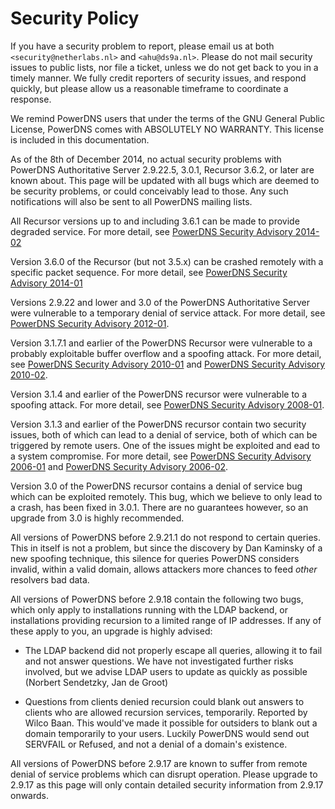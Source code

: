 # Security Policy

If you have a security problem to report, please email us at both `<security@netherlabs.nl>` and `<ahu@ds9a.nl>`. Please do not mail security issues to public lists, nor file a ticket, unless we do not get back to you in a timely manner. We fully credit reporters of security issues, and respond quickly, but please allow us a reasonable timeframe to coordinate a response.

We remind PowerDNS users that under the terms of the GNU General Public License, PowerDNS comes with ABSOLUTELY NO WARRANTY. This license is included in this documentation.

As of the 8th of December 2014, no actual security problems with PowerDNS Authoritative Server 2.9.22.5, 3.0.1, Recursor 3.6.2, or later are known about. This page will be updated with all bugs which are deemed to be security problems, or could conceivably lead to those. Any such notifications will also be sent to all PowerDNS mailing lists.

All Recursor versions up to and including 3.6.1 can be made to provide degraded service. For more detail, see [PowerDNS Security Advisory 2014-02](powerdns-advisory-2014-02.md)

Version 3.6.0 of the Recursor (but not 3.5.x) can be crashed remotely with a specific packet sequence. For more detail, see [PowerDNS Security Advisory 2014-01](powerdns-advisory-2014-01.md)

Versions 2.9.22 and lower and 3.0 of the PowerDNS Authoritative Server were vulnerable to a temporary denial of service attack. For more detail, see [PowerDNS Security Advisory 2012-01](powerdns-advisory-2012-01.md).

Version 3.1.7.1 and earlier of the PowerDNS Recursor were vulnerable to a probably exploitable buffer overflow and a spoofing attack. For more detail, see [PowerDNS Security Advisory 2010-01](powerdns-advisory-2010-01.md "PowerDNS Security Advisory 2010-01: PowerDNS Recursor up to and including 3.1.7.1 can be brought down and probably exploited") and [PowerDNS Security Advisory 2010-02](powerdns-advisory-2010-02.md "PowerDNS Recursor up to and including 3.1.7.1 can be spoofed into accepting bogus data").

Version 3.1.4 and earlier of the PowerDNS recursor were vulnerable to a spoofing attack. For more detail, see [PowerDNS Security Advisory 2008-01](powerdns-advisory-2008-01.md "System random generator can be predicted, leading to the potential to 'spoof' PowerDNS Recursor").

Version 3.1.3 and earlier of the PowerDNS recursor contain two security issues, both of which can lead to a denial of service, both of which can be triggered by remote users. One of the issues might be exploited and ead to a system compromise. For more detail, see [PowerDNS Security Advisory 2006-01](powerdns-advisory-2006-01.md "Malformed TCP queries can lead to a buffer overflow which might be exploitable") and [PowerDNS Security Advisory 2006-02](powerdns-advisory-2006-02.md "Zero second CNAME TTLs can make PowerDNS exhaust allocated stack space, and crash").

Version 3.0 of the PowerDNS recursor contains a denial of service bug which can be exploited remotely. This bug, which we believe to only lead to a crash, has been fixed in 3.0.1. There are no guarantees however, so an upgrade from 3.0 is highly recommended.

All versions of PowerDNS before 2.9.21.1 do not respond to certain queries. This in itself is not a problem, but since the discovery by Dan Kaminsky of a new spoofing technique, this silence for queries PowerDNS considers invalid, within a valid domain, allows attackers more chances to feed *other* resolvers bad data.

All versions of PowerDNS before 2.9.18 contain the following two bugs, which only apply to installations running with the LDAP backend, or installations providing recursion to a limited range of IP addresses. If any of these apply to you, an upgrade is highly advised:

 * The LDAP backend did not properly escape all queries, allowing it to fail and not answer questions. We have not investigated further risks involved, but we advise LDAP users to update as quickly as possible (Norbert Sendetzky, Jan de Groot)

 * Questions from clients denied recursion could blank out answers to clients who are allowed recursion services, temporarily. Reported by Wilco Baan. This would've made it possible for outsiders to blank out a domain temporarily to your users. Luckily PowerDNS would send out SERVFAIL or Refused, and not a denial of a domain's existence.

All versions of PowerDNS before 2.9.17 are known to suffer from remote denial of service problems which can disrupt operation. Please upgrade to 2.9.17 as this page will only contain detailed security information from 2.9.17 onwards.
